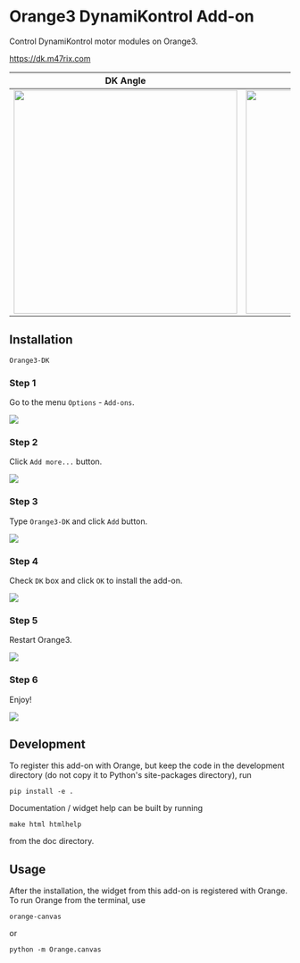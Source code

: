 Orange3 DynamiKontrol Add-on
======================

Control DynamiKontrol motor modules on Orange3.

https://dk.m47rix.com

| DK Angle | DK Speed |
| --- | --- |
| <img src="https://dk.m47rix.com/static/assets/img/dynamikontrol/angle_07.png" width="400px"> | <img src="https://dk.m47rix.com/static/assets/img/dynamikontrol/speed_01.png" width="400px"> |

Installation
------------

```Orange3-DK```

### Step 1

Go to the menu `Options` - `Add-ons`.

![](doc/setup/setup_01.png)

### Step 2

Click `Add more...` button.

![](doc/setup/setup_02.png)

### Step 3

Type `Orange3-DK` and click `Add` button.

![](doc/setup/setup_03.png)

### Step 4

Check `DK` box and click `OK` to install the add-on.

![](doc/setup/setup_04.png)

### Step 5

Restart Orange3.

![](doc/setup/setup_05.png)

### Step 6

Enjoy!

![](doc/setup/setup_06.png)

Development
------------

To register this add-on with Orange, but keep the code in the development directory (do not copy it to 
Python's site-packages directory), run

    pip install -e .

Documentation / widget help can be built by running

    make html htmlhelp

from the doc directory.

Usage
-----

After the installation, the widget from this add-on is registered with Orange. To run Orange from the terminal,
use

    orange-canvas

or

    python -m Orange.canvas

